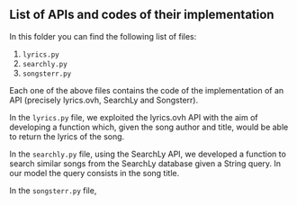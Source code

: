 ## List of APIs and codes of their implementation

In this folder you can find the following list of files:
1) ```lyrics.py```
2) ```searchly.py```
3) ```songsterr.py```

Each one of the above files contains the code of the implementation of an API (precisely lyrics.ovh, SearchLy and Songsterr).

In the ```lyrics.py``` file, we exploited the lyrics.ovh API with the aim of developing a function which, given the song author and title, would be able to return the lyrics of the song.

In the ```searchly.py``` file, using the SearchLy API, we developed a function to search similar songs from the SearchLy database given a String query. In our model the query consists in the song title.

In the ```songsterr.py``` file, 

